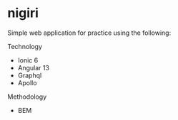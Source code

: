 # nigiri

Simple web application for practice using the following:

Technology
- Ionic 6
- Angular 13
- Graphql
- Apollo

Methodology
- BEM
